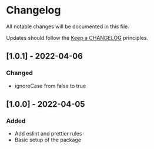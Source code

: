 # Changelog

All notable changes will be documented in this file.

Updates should follow the [Keep a CHANGELOG](http://keepachangelog.com/) principles.

## [1.0.1] - 2022-04-06

### Changed
- ignoreCase from false to true

## [1.0.0] - 2022-04-05

### Added
- Add eslint and prettier rules
- Basic setup of the package
